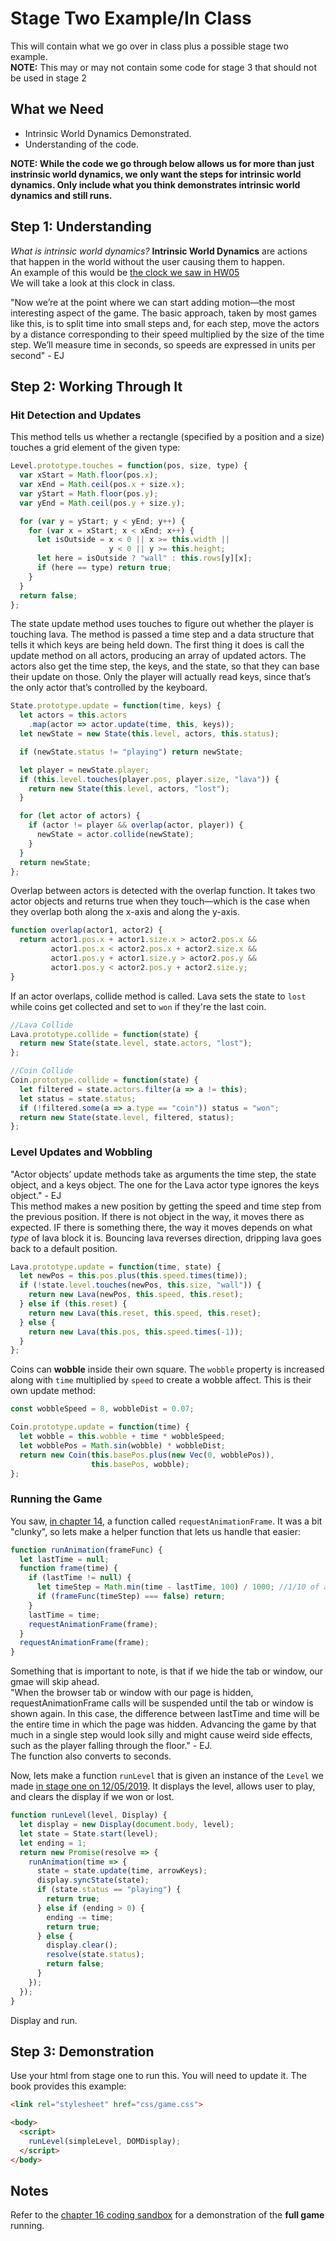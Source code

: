 # Stage Two Example/In Class #
This will contain what we go over in class plus a possible stage two example.  
**NOTE:** This may or may not contain some code for stage 3 that should not be used in stage 2

## What we Need ##
* Intrinsic World Dynamics Demonstrated.  
* Understanding of the code.  
  
**NOTE: While the code we go through below allows us for more than just instrinsic world dynamics, we only want the steps for intrinsic world dynamics. Only include what you think demonstrates intrinsic world dynamics and still runs.** 

## Step 1: Understanding ##  
*What is intrinsic world dynamics?*
**Intrinsic World Dynamics** are actions that happen in the world without the user causing them to happen.  
An example of this would be [the clock we saw in HW05](https://cs.indiana.edu/~dgerman/a290-js/spr2019/hw05.pdf "EJ Chapter 16")  
We will take a look at this clock in class.  

"Now we’re at the point where we can start adding motion—the most interesting aspect of the game. The basic approach, taken by most games like this, is to split time into small steps and, for each step, move the actors by a distance corresponding to their speed multiplied by the size of the time step. We’ll measure time in seconds, so speeds are expressed in units per second" - EJ

## Step 2: Working Through It ## 
### Hit Detection and Updates ###
This method tells us whether a rectangle (specified by a position and a size) touches a grid element of the given type:
```JavaScript
Level.prototype.touches = function(pos, size, type) {
  var xStart = Math.floor(pos.x);
  var xEnd = Math.ceil(pos.x + size.x);
  var yStart = Math.floor(pos.y);
  var yEnd = Math.ceil(pos.y + size.y);

  for (var y = yStart; y < yEnd; y++) {
    for (var x = xStart; x < xEnd; x++) {
      let isOutside = x < 0 || x >= this.width ||
                      y < 0 || y >= this.height;
      let here = isOutside ? "wall" : this.rows[y][x];
      if (here == type) return true;
    }
  }
  return false;
};
```  
  
The state update method uses touches to figure out whether the player is touching lava. The method is passed a time step and a data structure that tells it which keys are being held down. The first thing it does is call the update method on all actors, producing an array of updated actors. The actors also get the time step, the keys, and the state, so that they can base their update on those. Only the player will actually read keys, since that’s the only actor that’s controlled by the keyboard.  
```JavaScript
State.prototype.update = function(time, keys) {
  let actors = this.actors
    .map(actor => actor.update(time, this, keys));
  let newState = new State(this.level, actors, this.status);

  if (newState.status != "playing") return newState;

  let player = newState.player;
  if (this.level.touches(player.pos, player.size, "lava")) {
    return new State(this.level, actors, "lost");
  }

  for (let actor of actors) {
    if (actor != player && overlap(actor, player)) {
      newState = actor.collide(newState);
    }
  }
  return newState;
};
```
  
Overlap between actors is detected with the overlap function. It takes two actor objects and returns true when they touch—which is the case when they overlap both along the x-axis and along the y-axis.  
```JavaScript
function overlap(actor1, actor2) {
  return actor1.pos.x + actor1.size.x > actor2.pos.x &&
         actor1.pos.x < actor2.pos.x + actor2.size.x &&
         actor1.pos.y + actor1.size.y > actor2.pos.y &&
         actor1.pos.y < actor2.pos.y + actor2.size.y;
}
```
  
If an actor overlaps, collide method is called. Lava sets the state to `lost` while coins get collected and set to `won` if they're the last coin.  
```JavaScript
//Lava Collide
Lava.prototype.collide = function(state) {
  return new State(state.level, state.actors, "lost");
};

//Coin Collide
Coin.prototype.collide = function(state) {
  let filtered = state.actors.filter(a => a != this);
  let status = state.status;
  if (!filtered.some(a => a.type == "coin")) status = "won";
  return new State(state.level, filtered, status);
};
```
  
### Level Updates and Wobbling ###
"Actor objects’ update methods take as arguments the time step, the state object, and a keys object. The one for the Lava actor type ignores the keys object." - EJ  
This method makes a new position by getting the speed and time step from the previous position. If there is not object in the way, it moves there as expected. IF there is something there, the way it moves depends on what *type* of lava block it is. Bouncing lava reverses direction, dripping lava goes back to a default position.  
```JavaScript
Lava.prototype.update = function(time, state) {
  let newPos = this.pos.plus(this.speed.times(time));
  if (!state.level.touches(newPos, this.size, "wall")) {
    return new Lava(newPos, this.speed, this.reset);
  } else if (this.reset) {
    return new Lava(this.reset, this.speed, this.reset);
  } else {
    return new Lava(this.pos, this.speed.times(-1));
  }
};
```
  
Coins can **wobble** inside their own square. The `wobble` property is increased along with `time` multiplied by `speed` to create a wobble affect. This is their own update method:  
```JavaScript
const wobbleSpeed = 8, wobbleDist = 0.07;

Coin.prototype.update = function(time) {
  let wobble = this.wobble + time * wobbleSpeed;
  let wobblePos = Math.sin(wobble) * wobbleDist;
  return new Coin(this.basePos.plus(new Vec(0, wobblePos)),
                  this.basePos, wobble);
};
```
  
### Running the Game ###
You saw, [in chapter 14](https://eloquentjavascript.net/14_dom.html#animationFrame "chapter 14"), a function called `requestAnimationFrame`. It was a bit "clunky", so lets make a helper function that lets us handle that easier: 
```JavaScript
function runAnimation(frameFunc) {
  let lastTime = null;
  function frame(time) {
    if (lastTime != null) {
      let timeStep = Math.min(time - lastTime, 100) / 1000; //1/10 of a second
      if (frameFunc(timeStep) === false) return;
    }
    lastTime = time;
    requestAnimationFrame(frame);
  }
  requestAnimationFrame(frame);
}
```
  
Something that is important to note, is that if we hide the tab or window, our gmae will skip ahead.  
"When the browser tab or window with our page is hidden, requestAnimationFrame calls will be suspended until the tab or window is shown again. In this case, the difference between lastTime and time will be the entire time in which the page was hidden. Advancing the game by that much in a single step would look silly and might cause weird side effects, such as the player falling through the floor." - EJ.  
The function also converts to seconds.  
  
Now, lets make a function `runLevel` that is given an instance of the `Level` we made [in stage one on 12/05/2019](https://github.com/c212/fall2019-a290-js-lectures/tree/master/stageOne/12052019 "Stage One"). It displays the level, allows user to play, and clears the display if we won or lost.

```JavaScript
function runLevel(level, Display) {
  let display = new Display(document.body, level);
  let state = State.start(level);
  let ending = 1;
  return new Promise(resolve => {
    runAnimation(time => {
      state = state.update(time, arrowKeys);
      display.syncState(state);
      if (state.status == "playing") {
        return true;
      } else if (ending > 0) {
        ending -= time;
        return true;
      } else {
        display.clear();
        resolve(state.status);
        return false;
      }
    });
  });
}
```
  
Display and run.

## Step 3: Demonstration ##  
Use your html from stage one to run this. You will need to update it. The book provides this example:
```html
<link rel="stylesheet" href="css/game.css">

<body>
  <script>
    runLevel(simpleLevel, DOMDisplay);
  </script>
</body>
```
## Notes ##  
Refer to the [chapter 16 coding sandbox](https://eloquentjavascript.net/code/#16 "EJ Chapter 16 Code Sandbox") for a demonstration of the **full game** running.
